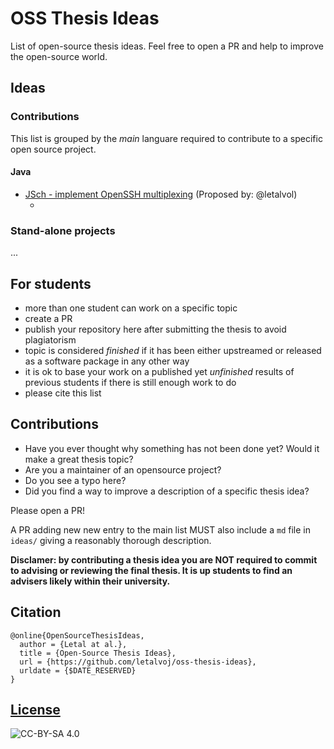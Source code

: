 # OSS Thesis Ideas

List of open-source thesis ideas. Feel free to open a PR and help to improve the open-source world.

## Ideas

### Contributions

This list is grouped by the _main_ languare required to contribute to a specific open source project.

#### Java
- [JSch - implement OpenSSH multiplexing](ideas/jsch-multiplexing.md) (Proposed by: @letalvol)
  - <!-- @student, @advisor, year, [repository - only after you submit your thesis] -->

### Stand-alone projects

...

## For students

- more than one student can work on a specific topic
- create a PR 
- publish your repository here after submitting the thesis to avoid plagiatorism
- topic is considered _finished_ if it has been either upstreamed or released as a software package in any other way
- it is ok to base your work on a published yet _unfinished_ results of previous students if there is still enough work to do
- please cite this list

## Contributions

- Have you ever thought why something has not been done yet? Would it make a great thesis topic?
- Are you a maintainer of an opensource project?
- Do you see a typo here?
- Did you find a way to improve a description of a specific thesis idea?

Please open a PR!

A PR adding new new entry to the main list MUST also include a `md` file in `ideas/` giving a reasonably thorough description.

**Disclamer: 
by contributing a thesis idea you are NOT required to commit to advising or reviewing the final thesis.
It is up students to find an advisers likely within their university.**

## Citation
```
@online{OpenSourceThesisIdeas,
  author = {Letal at al.},
  title = {Open-Source Thesis Ideas},
  url = {https://github.com/letalvoj/oss-thesis-ideas},
  urldate = {$DATE_RESERVED}
}
```

## [License](LICENSE.md)

![CC-BY-SA 4.0](https://licensebuttons.net/l/by-sa/4.0/88x31.png)